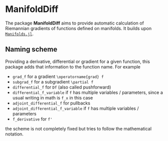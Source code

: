 # ManifoldDiff

The package __ManifoldDiff__ aims to provide automatic calculation of Riemannian gradients of functions defined on manifolds. It builds upon [`Manifolds.jl`](https://github.com/JuliaManifolds/Manifolds.jl).

## Naming scheme

Providing a derivative, differential or gradient for a given function, this package adds that information to the function name.
For example

* `grad_f` for a gradient ``\operatorname{grad} f``
* `subgrad_f` for a subgradient ``\partial f``
* `differential_f` for ``Df`` (also called pushforward)
* `differential_f_variable` if `f` has multiple variables / parameters, since a usual writing in math is ``f_x`` in this case
* `adjoint_differential_f` for pullbacks
* `adjoint_differential_f_variable` if `f` has multiple variables / parameters
* `f_derivative` for ``f'``

the scheme is not completely fixed but tries to follow the mathematical notation.
